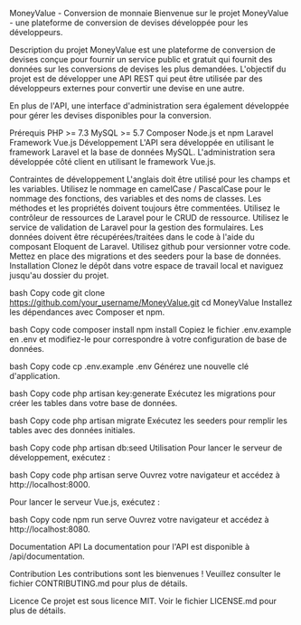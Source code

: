 MoneyValue - Conversion de monnaie
Bienvenue sur le projet MoneyValue - une plateforme de conversion de devises développée pour les développeurs.

Description du projet
MoneyValue est une plateforme de conversion de devises conçue pour fournir un service public et gratuit qui fournit des données sur les conversions de devises les plus demandées. L'objectif du projet est de développer une API REST qui peut être utilisée par des développeurs externes pour convertir une devise en une autre.

En plus de l'API, une interface d'administration sera également développée pour gérer les devises disponibles pour la conversion.

Prérequis
PHP >= 7.3
MySQL >= 5.7
Composer
Node.js et npm
Laravel Framework
Vue.js
Développement
L'API sera développée en utilisant le framework Laravel et la base de données MySQL. L'administration sera développée côté client en utilisant le framework Vue.js.

Contraintes de développement
L'anglais doit être utilisé pour les champs et les variables.
Utilisez le nommage en camelCase / PascalCase pour le nommage des fonctions, des variables et des noms de classes.
Les méthodes et les propriétés doivent toujours être commentées.
Utilisez le contrôleur de ressources de Laravel pour le CRUD de ressource.
Utilisez le service de validation de Laravel pour la gestion des formulaires.
Les données doivent être récupérées/traitées dans le code à l'aide du composant Eloquent de Laravel.
Utilisez github pour versionner votre code.
Mettez en place des migrations et des seeders pour la base de données.
Installation
Clonez le dépôt dans votre espace de travail local et naviguez jusqu'au dossier du projet.

bash
Copy code
git clone https://github.com/your_username/MoneyValue.git
cd MoneyValue
Installez les dépendances avec Composer et npm.

bash
Copy code
composer install
npm install
Copiez le fichier .env.example en .env et modifiez-le pour correspondre à votre configuration de base de données.

bash
Copy code
cp .env.example .env
Générez une nouvelle clé d'application.

bash
Copy code
php artisan key:generate
Exécutez les migrations pour créer les tables dans votre base de données.

bash
Copy code
php artisan migrate
Exécutez les seeders pour remplir les tables avec des données initiales.

bash
Copy code
php artisan db:seed
Utilisation
Pour lancer le serveur de développement, exécutez :

bash
Copy code
php artisan serve
Ouvrez votre navigateur et accédez à http://localhost:8000.

Pour lancer le serveur Vue.js, exécutez :

bash
Copy code
npm run serve
Ouvrez votre navigateur et accédez à http://localhost:8080.

Documentation API
La documentation pour l'API est disponible à /api/documentation.

Contribution
Les contributions sont les bienvenues ! Veuillez consulter le fichier CONTRIBUTING.md pour plus de détails.

Licence
Ce projet est sous licence MIT. Voir le fichier LICENSE.md pour plus de détails.